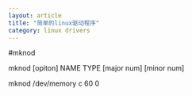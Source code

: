 ```yaml
---
layout: article
title: "简单的linux驱动程序"
category: linux drivers
---
```

#mknod

mknod [opiton] NAME TYPE [major num] [minor num]

mknod /dev/memory c 60 0

